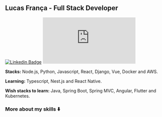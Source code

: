 ## Lucas França - Full Stack Developer

[![Linkedin Badge](https://img.shields.io/badge/-Lucas%20França-green?style=for-the-badge&logo=Linkedin&logoColor=white&link=https://www.linkedin.com/in/lucasfrancaid/)](https://www.linkedin.com/in/lucasfrancaid/) 
[![Gmail Badge](https://img.shields.io/badge/-Lucas%20França-green?style=for-the-badge&logo=Gmail&logoColor=white&link=mailto:lucasfrancaid@gmail.com)](mailto:lucasfrancaid@gmail.com)

<b>Stacks:</b> Node.js, Python, Javascript, React, Django, Vue, Docker and AWS.

<b>Learning:</b> Typescript, Nest.js and React Native.

<b>Wish stacks to learn:</b> Java, Spring Boot, Spring MVC, Angular, Flutter and Kubernetes.

### More about my skills ⬇️
